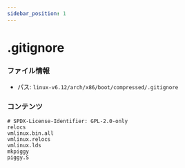 ```yaml
---
sidebar_position: 1
---
```

# .gitignore

### ファイル情報

- パス: `linux-v6.12/arch/x86/boot/compressed/.gitignore`

### コンテンツ

```gitignore
# SPDX-License-Identifier: GPL-2.0-only
relocs
vmlinux.bin.all
vmlinux.relocs
vmlinux.lds
mkpiggy
piggy.S

```
